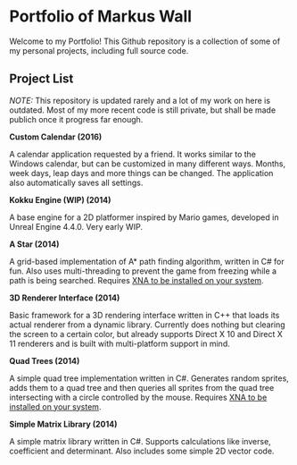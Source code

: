 Portfolio of Markus Wall
========================

Welcome to my Portfolio! This Github repository is a collection of some of my personal projects, including full source code.


Project List
------------

*NOTE:* This repository is updated rarely and a lot of my work on here is outdated. Most of my more recent code is still private, but shall be made publich once it progress far enough.

**Custom Calendar (2016)**

A calendar application requested by a friend. It works similar to the Windows calendar, but can be customized in many different ways. Months, week days, leap days and more things can be changed. The application also automatically saves all settings.

**Kokku Engine (WIP) (2014)**

A base engine for a 2D platformer inspired by Mario games, developed in Unreal Engine 4.4.0. Very early WIP.

**A Star (2014)**

A grid-based implementation of A* path finding algorithm, written in C# for fun. Also uses multi-threading to prevent the game from freezing while a path is being searched. Requires [XNA to be installed on your system](https://msxna.codeplex.com/releases/view/117230).

**3D Renderer Interface (2014)**

Basic framework for a 3D rendering interface written in C++ that loads its actual renderer from a dynamic library. Currently does nothing but clearing the screen to a certain color, but already supports Direct X 10 and Direct X 11 renderers and is built with multi-platform support in mind.

**Quad Trees (2014)**

A simple quad tree implementation written in C#. Generates random sprites, adds them to a quad tree and then queries all sprites from the quad tree intersecting with a circle controlled by the mouse. Requires [XNA to be installed on your system](https://msxna.codeplex.com/releases/view/117230).

**Simple Matrix Library (2014)**

A simple matrix library written in C#. Supports calculations like inverse, coefficient and determinant. Also includes some simple 2D vector code.
